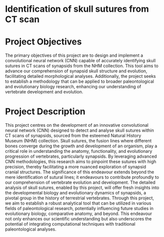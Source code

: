 # Identification of skull sutures from CT scan

# Project Objectives 
The primary objectives of this project are to design and implement a convolutional neural network (CNN) capable of accurately identifying skull sutures in CT scans of synapsids from the NHM collection. This tool aims to advance our comprehension of synapsid skull structure and evolution, facilitating detailed morphological analyses. Additionally, the project seeks to establish a methodology that can be applied to broader paleontological and evolutionary biology research, enhancing our understanding of vertebrate development and evolution.
# Project Description 
This project centres on the development of an innovative convolutional neural network (CNN) designed to detect and analyse skull sutures within CT scans of synapsids, sourced from the esteemed Natural History Museum (NHM) collection. Skull sutures, the fusion lines where different bones converge during the growth and development of an organism, play a critical role in understanding the anatomy, functionality, and evolutionary progression of vertebrates, particularly synapsids. By leveraging advanced CNN methodologies, this research aims to pinpoint these sutures with high precision, thereby facilitating a more nuanced exploration of synapsid cranial structures.
The significance of this endeavour extends beyond the mere identification of sutural lines; it endeavours to contribute profoundly to our comprehension of vertebrate evolution and development. The detailed analysis of skull sutures, enabled by this project, will offer fresh insights into the developmental biology and evolutionary dynamics of synapsids, a pivotal group in the history of terrestrial vertebrates. Through this project, we aim to establish a robust analytical tool that can be utilized in various fields of paleontological research, potentially influencing future studies in evolutionary biology, comparative anatomy, and beyond. This endeavour not only enhances our scientific understanding but also underscores the potential of integrating computational techniques with traditional paleontological analyses.


